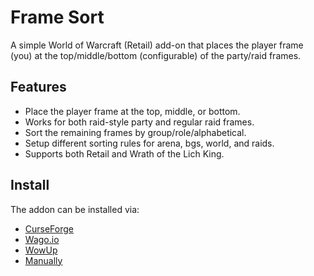 # Frame Sort #

A simple World of Warcraft (Retail) add-on that places the player frame (you) at the top/middle/bottom (configurable) of the party/raid frames.

## Features ##

* Place the player frame at the top, middle, or bottom.
* Works for both raid-style party and regular raid frames.
* Sort the remaining frames by group/role/alphabetical.
* Setup different sorting rules for arena, bgs, world, and raids.
* Supports both Retail and Wrath of the Lich King.

## Install ##

The addon can be installed via:

* [CurseForge](https://www.curseforge.com/wow/addons/framesort)
* [Wago.io](https://addons.wago.io/addons/framesort)
* [WowUp](https://wowup.io/)
* [Manually](https://github.com/Verubato/frame-sort/releases/latest)

